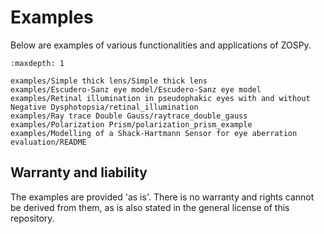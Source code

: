 # Examples

Below are examples of various functionalities and applications of ZOSPy.

<!-- 
List the paths of the examples relative to the project root.
The example folder is copied to the documentation folder before building the documentation.
-->
```{toctree}
:maxdepth: 1

examples/Simple thick lens/Simple thick lens
examples/Escudero-Sanz eye model/Escudero-Sanz eye model
examples/Retinal illumination in pseudophakic eyes with and without Negative Dysphotopsia/retinal_illumination
examples/Ray trace Double Gauss/raytrace_double_gauss
examples/Polarization Prism/polarization_prism_example
examples/Modelling of a Shack-Hartmann Sensor for eye aberration evaluation/README
```

## Warranty and liability

The examples are provided 'as is'. There is no warranty and rights cannot be derived from them, as is also stated in the general license of this repository.
   